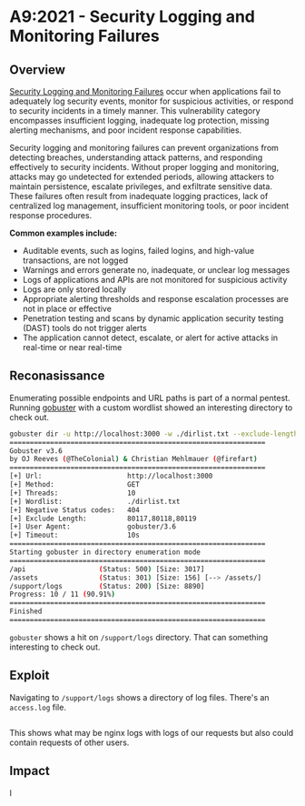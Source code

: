 # A9:2021 - Security Logging and Monitoring Failures

## Overview
[Security Logging and Monitoring Failures](https://owasp.org/Top10/A09_2021-Security_Logging_and_Monitoring_Failures/) occur when applications fail to adequately log security events, monitor for suspicious activities, or respond to security incidents in a timely manner. This vulnerability category encompasses insufficient logging, inadequate log protection, missing alerting mechanisms, and poor incident response capabilities.

Security logging and monitoring failures can prevent organizations from detecting breaches, understanding attack patterns, and responding effectively to security incidents. Without proper logging and monitoring, attacks may go undetected for extended periods, allowing attackers to maintain persistence, escalate privileges, and exfiltrate sensitive data. These failures often result from inadequate logging practices, lack of centralized log management, insufficient monitoring tools, or poor incident response procedures.

**Common examples include:**
- Auditable events, such as logins, failed logins, and high-value transactions, are not logged
- Warnings and errors generate no, inadequate, or unclear log messages
- Logs of applications and APIs are not monitored for suspicious activity
- Logs are only stored locally
- Appropriate alerting thresholds and response escalation processes are not in place or effective
- Penetration testing and scans by dynamic application security testing (DAST) tools do not trigger alerts
- The application cannot detect, escalate, or alert for active attacks in real-time or near real-time

## Reconasissance
Enumerating possible endpoints and URL paths is part of a normal pentest. Running [gobuster](https://github.com/OJ/gobuster) with a custom wordlist showed an interesting directory to check out.

```sh
gobuster dir -u http://localhost:3000 -w ./dirlist.txt --exclude-length 80117,80118,80119
===============================================================
Gobuster v3.6
by OJ Reeves (@TheColonial) & Christian Mehlmauer (@firefart)
===============================================================
[+] Url:                     http://localhost:3000
[+] Method:                  GET
[+] Threads:                 10
[+] Wordlist:                ./dirlist.txt
[+] Negative Status codes:   404
[+] Exclude Length:          80117,80118,80119
[+] User Agent:              gobuster/3.6
[+] Timeout:                 10s
===============================================================
Starting gobuster in directory enumeration mode
===============================================================
/api                  (Status: 500) [Size: 3017]
/assets               (Status: 301) [Size: 156] [--> /assets/]
/support/logs         (Status: 200) [Size: 8890]
Progress: 10 / 11 (90.91%)
===============================================================
Finished
===============================================================
```
`gobuster` shows a hit on `/support/logs` directory. That can something interesting to check out.

## Exploit
Navigating to `/support/logs` shows a directory of log files. There's an `access.log` file.

```txt

```
This shows what may be nginx logs with logs of our requests but also could contain requests of other users.

## Impact
I